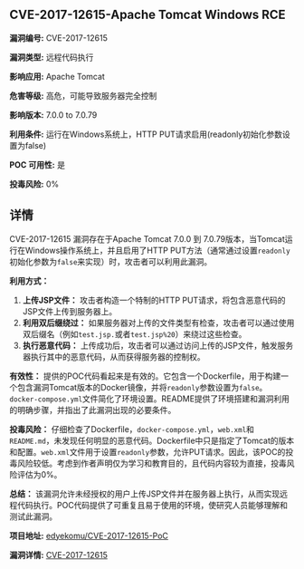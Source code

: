 ## CVE-2017-12615-Apache Tomcat Windows RCE

**漏洞编号:** CVE-2017-12615

**漏洞类型:** 远程代码执行

**影响应用:** Apache Tomcat

**危害等级:** 高危，可能导致服务器完全控制

**影响版本:** 7.0.0 to 7.0.79

**利用条件:** 运行在Windows系统上，HTTP PUT请求启用(readonly初始化参数设置为false)

**POC 可用性:** 是

**投毒风险:** 0%

## 详情

CVE-2017-12615 漏洞存在于Apache Tomcat 7.0.0 到 7.0.79版本，当Tomcat运行在Windows操作系统上，并且启用了HTTP PUT方法（通常通过设置`readonly`初始化参数为`false`来实现）时，攻击者可以利用此漏洞。

**利用方式：**
1.  **上传JSP文件：** 攻击者构造一个特制的HTTP PUT请求，将包含恶意代码的JSP文件上传到服务器上。
2.  **利用双后缀绕过：** 如果服务器对上传的文件类型有检查，攻击者可以通过使用双后缀名（例如`test.jsp.`或者`test.jsp%20`）来绕过这些检查。
3.  **执行恶意代码：** 上传成功后，攻击者可以通过访问上传的JSP文件，触发服务器执行其中的恶意代码，从而获得服务器的控制权。

**有效性：**
提供的POC代码看起来是有效的。它包含一个Dockerfile，用于构建一个包含漏洞Tomcat版本的Docker镜像，并将`readonly`参数设置为`false`。`docker-compose.yml`文件简化了环境设置。README提供了环境搭建和漏洞利用的明确步骤，并指出了此漏洞出现的必要条件。

**投毒风险：**
仔细检查了Dockerfile，`docker-compose.yml`，`web.xml`和`README.md`，未发现任何明显的恶意代码。Dockerfile中只是指定了Tomcat的版本和配置。`web.xml`文件用于设置`readonly`参数，允许PUT请求。因此，该POC的投毒风险较低。考虑到作者声明仅为学习和教育目的，且代码内容较为直接，投毒风险评估为0%。

**总结：**
该漏洞允许未经授权的用户上传JSP文件并在服务器上执行，从而实现远程代码执行。POC代码提供了可重复且易于使用的环境，使研究人员能够理解和测试此漏洞。

**项目地址:** [edyekomu/CVE-2017-12615-PoC](https://github.com/edyekomu/CVE-2017-12615-PoC)

**漏洞详情:** [CVE-2017-12615](https://nvd.nist.gov/vuln/detail/CVE-2017-12615)